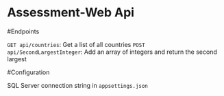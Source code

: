 # Assessment-Web Api

#Endpoints

`GET api/countries`: Get a list of all countries
`POST api/SecondLargestInteger`: Add an array of integers and return the second largest

#Configuration

SQL Server connection string in `appsettings.json`
